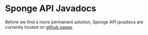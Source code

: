 # Sponge API Javadocs

Before we find a more permanent solution, Sponge API javadocs are currently hosted on
[github pages](http://spongepowered.github.io/SpongeAPI/).